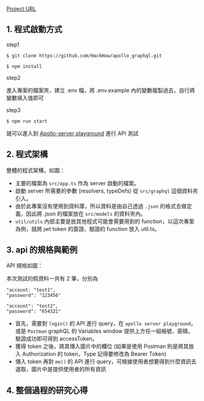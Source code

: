 [Project URL](https://github.com/HackHow/apollo_graphql)

## 1. 程式啟動方式

step1

```
$ git clone https://github.com/HackHow/apollo_graphql.git
```

```
$ npm install
```

step2

進入專案的檔案夾，建立 .env 檔，將 .env.example 內的變數複製過去，自行將變數填入值即可

step3

```
$ npm run start
```

就可以進入到 [Apollo-server playground](http://localhost:4000/) 進行 API 測試

## 2. 程式架構

整體的程式架構，如圖：

- 主要的檔案為 `src/app.ts` 作為 server 啟動的檔案。
- 啟動 server 所需要的參數 (resolvers, typeDefs) 從 `src/graphql` 這個資料夾引入。
- 由於此專案沒有使用到資料庫，所以資料是由自己透過 `.json` 的格式去做定義，因此將 .json 的檔案放在 `src/models` 的資料夾內。
- `util/utils` 內部主要是放其他程式可能會需要用到的 function，以這次專案為例，就將 jwt token 的簽證、驗證的 function 放入 util.ts。

## 3. api 的規格與範例

API 規格如圖：

本次測試的假資料一共有 2 筆，分別為

```
"account: "test1",
"password": "123456"

"account": "test2",
"password": "654321"
```

- 首先，需要對 `login()` 的 API 進行 query，在 `apollo server playground`，或是 `Postman` graphQL 的 Variables window 提供上方任一組帳號、密碼，驗證成功即可得到 accessToken。
- 獲得 token 之後，將其傳入圖片中的欄位 (如果是使用 Postman 則是將其放入 Authorization 的 token，Type 記得要修改為 Bearer Token)
- 傳入 token 再對 `me()` 的 API 進行 query，可根據使用者想要得到什麼資訊去選取，圖片中是提供使用者的所有資訊

## 4. 整個過程的研究心得
